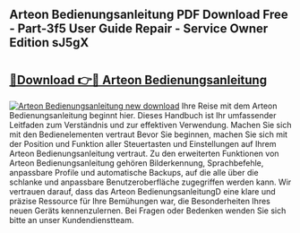 ## Arteon Bedienungsanleitung PDF Download Free - Part-3f5 User Guide Repair - Service Owner Edition sJ5gX

# <h2><a href="http://df1a2dp.blite.top/?on=Arteon+Bedienungsanleitung">🔗Download 👉🔴 Arteon Bedienungsanleitung</a></h2>

[![Arteon Bedienungsanleitung new download](https://i.imgur.com/lujVjoI.png)](http://df1a2dp.blite.top/?on=Arteon+Bedienungsanleitung)
Ihre Reise mit dem Arteon Bedienungsanleitung beginnt hier. Dieses Handbuch ist Ihr umfassender Leitfaden zum Verständnis und zur effektiven Verwendung. Machen Sie sich mit den Bedienelementen vertraut Bevor Sie beginnen, machen Sie sich mit der Position und Funktion aller Steuertasten und Einstellungen auf Ihrem Arteon Bedienungsanleitung vertraut. Zu den erweiterten Funktionen von Arteon Bedienungsanleitung gehören Bilderkennung, Sprachbefehle, anpassbare Profile und automatische Backups, auf die alle über die schlanke und anpassbare Benutzeroberfläche zugegriffen werden kann. Wir vertrauen darauf, dass das Arteon BedienungsanleitungD eine klare und präzise Ressource für Ihre Bemühungen war, die Besonderheiten Ihres neuen Geräts kennenzulernen. Bei Fragen oder Bedenken wenden Sie sich bitte an unser Kundendienstteam.
